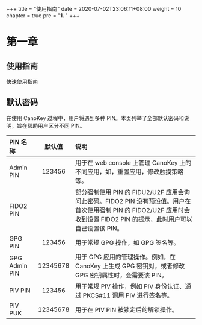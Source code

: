 +++
title = "使用指南"
date = 2020-07-02T23:06:11+08:00
weight = 10
chapter = true
pre = "<b>1. </b>"
+++

# 第一章

## 使用指南

快速使用指南

## 默认密码

在使用 CanoKey 过程中，用户将遇到多种 PIN。本页列举了全部默认密码和说明，旨在帮助用户区分不同 PIN。


| PIN 名称 | 默认值        | 说明        |
| :------- | :-----------: | :---------- |
| Admin PIN | 123456| 用于在 web console 上管理 CanoKey 上的不同应用，如，重置应用，修改触摸策略等。 |
| FIDO2 PIN |  | 部分强制使用 PIN 的 FIDU2/U2F 应用会询问此密码。FIDO2 PIN 没有预设值。用户在首次使用强制 PIN 的 FIDO2/U2F 应用时会收到设置 FIDO2 PIN 的提示，此时用户可以自己设置该 PIN。 |
| GPG PIN | 123456 | 用于常规 GPG 操作，如 GPG 签名等。 |
| GPG Admin PIN | 12345678 | 用于 GPG 应用的管理操作。例如，在 CanoKey 上生成 GPG 密钥对，或者修改 GPG 密钥属性时，会需要该 PIN。 |
| PIV PIN | 123456 | 用于常规 PIV 操作，例如 PIV 身份认证、通过 PKCS#11 调用 PIV 进行签名等。 |
| PIV PUK | 12345678 | 用于在 PIV PIN 被锁定后的解锁操作。 |


